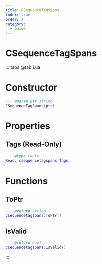 ```yaml
---
title: CSequenceTagSpans
index: true
order: 2
category:
  - Guide
---
```


# CSequenceTagSpans

::: tabs
@tab Lua
# Constructor
```lua
--- @param ptr string
CSequenceTagSpans(ptr)
```
# Properties
## Tags (Read-Only)
```lua
--- @type table
Read: csequencetagspans.Tags
```
# Functions
## ToPtr
```lua
--- @return string
csequencetagspans:ToPtr()
```
## IsValid
```lua
--- @return bool
csequencetagspans:IsValid()
```

:::
